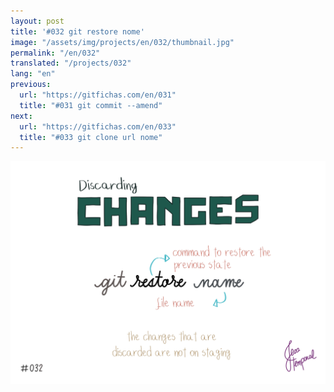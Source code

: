 ```yaml
---
layout: post
title: '#032 git restore nome'
image: "/assets/img/projects/en/032/thumbnail.jpg"
permalink: "/en/032"
translated: "/projects/032"
lang: "en"
previous:
  url: "https://gitfichas.com/en/031"
  title: "#031 git commit --amend"
next:
  url: "https://gitfichas.com/en/033"
  title: "#033 git clone url nome"
---
```


<img alt="To discard changes to a file that is not on staging use the command git restore name" src="/assets/img/projects/en/032/full.jpg">
